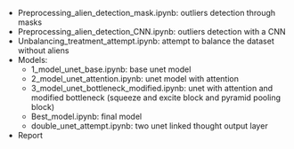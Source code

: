 -	Preprocessing_alien_detection_mask.ipynb: outliers detection through masks
-	Preprocessing_alien_detection_CNN.ipynb: outliers detection with a CNN
-	Unbalancing_treatment_attempt.ipynb: attempt to balance the dataset without aliens
-	Models:
    -	1_model_unet_base.ipynb: base unet model
    -	2_model_unet_attention.ipynb: unet model with attention
    -	3_model_unet_bottleneck_modified.ipynb: unet with attention and modified bottleneck (squeeze and excite block and pyramid pooling block)
    -	Best_model.ipynb: final model
    -	double_unet_attempt.ipynb: two unet linked thought output layer
- Report
